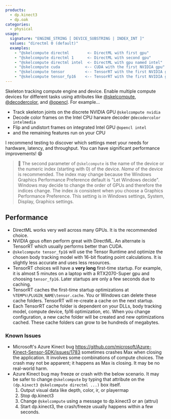 ```yaml
---
products:
  - dp.kinect3
  - dp.oak
categories:
  - physical
usage:
  signature: "ENGINE_STRING [ DEVICE_SUBSTRING | INDEX_INT ]"
  values: "directml 0 (default)"
  examples:
    - "@skelcompute directml        <- DirectML with first gpu"
    - "@skelcompute directml 1      <- DirectML with second gpu"
    - "@skelcompute directml intel  <- DirectML with gpu named intel"
    - "@skelcompute cuda           <-- CUDA with the first NVIDIA gpu"
    - "@skelcompute tensor         <-- TensorRT with the first NVIDIA gpu"
    - "@skelcompute tensor_fp16    <-- TensorRT with the first NVIDIA gpu, 16-bit floating point"
---
```


Skeleton tracking compute engine and device.
Enable multiple compute devices for different tasks using attributes like
[@skelcompute](skelcompute.md), [@decodercolor](decodercolor.md), and [@opencl](opencl.md).
For example...

 * Track skeleton joints on the discrete NVIDIA GPU `@skelcompute nvidia`
 * Decode color frames on the Intel CPU harware decoder `@decodercolor intelmedia`
 * Flip and undistort frames on integrated Intel GPU `@opencl intel`
 * and the remaining features run on your CPU

I recommend testing to discover which settings meet your needs for hardware,
latency, and throughput. You can have significant performance improvements! :smile:

> :memo: The second parameter of `@skelcompute` is the name of the device or
> the numeric index (starting with 0) of the device. *Name* of the device is recommended.
> The index may change because the Windows Graphics Performance Preference default
> is "Let Windows decide". Windows may decide to change the order of GPUs and therefore
> the indices change. The index *is* consistent when you choose a Graphics Performance
> Preference. This setting is in Windows settings, System, Display, Graphics settings.

## Performance

* DirectML works very well across many GPUs. It is the recommended choice.
* NVIDIA gpus often perform great with DirectML. An alternate is TensorRT which
  usually performs better than CUDA.
* `@skelcompute tensor_fp16` will use the Tensor Runtime and optimize the chosen body tracking model
  with 16-bit floating point calculations. It is slightly less accurate and uses less resources.
* TensorRT choices will have a **very long** first-time startup. For example, it is almost 5 minutes on
  a laptop with a RTX2070-Super gpu and choosing `tensor_fp16`. Later startups are only a few seconds
  due to caching.
* TensorRT caches the first-time startup optimizations at `%TEMP%\PLUGIN_NAME\tensor.cache`.
  You or Windows can delete these cache folders. TensorRT will re-create a cache
  on the next startup.
* Each TensorRT cache folder is dependent on your DLLs, body tracking model,
  compute device, fp16 optimization, etc. When you change configuration, a new cache folder will be
  created and new optimizations cached. These cache folders can grow to be hundreds of megabytes.

### Known Issues

* Microsoft's Azure Kinect bug <https://github.com/microsoft/Azure-Kinect-Sensor-SDK/issues/1783>
  sometimes crashes Max when closing the application. It involves some combinations of compute choices.
  The crash may not be apparent; it happens as Max is closing. It may be no real-world harm.
* Azure Kinect bug may freeze or crash with the below scenario. It may be safer to change
  `@skelcompute` by typing that attribute on the `(dp.kinect3 @skelcompute directml ...)` box itself.
  1. Output visual data like depth, color, ir, or playermap
  2. Stop dp.kinect3
  3. Change `@skelcompute` using a message to dp.kinect3 or an (attrui)
  4. Start dp.kinect3, the crash/freeze usually happens within a few seconds.
